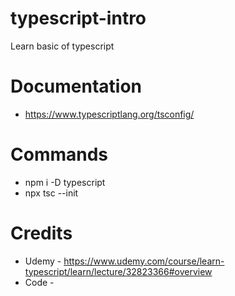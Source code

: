 # typescript-intro
Learn basic of typescript

# Documentation
- https://www.typescriptlang.org/tsconfig/

# Commands
- npm i -D typescript
- npx tsc --init

# Credits
- Udemy - https://www.udemy.com/course/learn-typescript/learn/lecture/32823366#overview
- Code - 